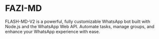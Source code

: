 # FAZI-MD

FLASH-MD-V2 is a powerful, fully customizable WhatsApp bot built with Node.js and the WhatsApp Web API. Automate tasks, manage groups, and enhance your WhatsApp experience with ease.
